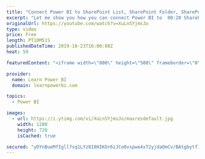 ```yaml
---
title: "Connect Power BI to SharePoint List, SharePoint Folder, SharePoint Excel File 🔌"
excerpt: "Let me show you how you can connect Power BI to  00:20 SharePoint Folder 05:32 SharePoint Excel File 07:26 SharePoint List   ================================ 👉 FREE Power BI Step-by-Step Tutorial http://web.learnpowerbi.com/tutorial 👉 Download Accompanying PBIX Files for Video at https://web.learnpowerbi.com/download/"
originalUrl: https://youtube.com/watch?v=XuLnSYjmsJo
type: video
price: Free
length: PT10M51S
publishedDateTime: 2019-10-23T16:00:08Z
heat: 59

featuredContent: "<iframe width=\"800\" height=\"500\" frameborder=\"0\" src=\"https://www.youtube.com/embed/XuLnSYjmsJo\" allow=\"accelerometer; autoplay; encrypted-media; gyroscope; picture-in-picture\" allowfullscreen></iframe>"

provider:
  name: Learn Power BI
  domain: learnpowerbi.com

topics:
  - Power BI

images:
  - url: https://i.ytimg.com/vi/XuLnSYjmsJo/maxresdefault.jpg
    width: 1280
    height: 720
    isCached: true

secured: "yDYnBueMfIgll7sq1LYz8I8HIKOr6zJCo0vspwe4xT2yjdaOmCv/BAtgbytfIRML3QkVDsQsloIMWZZv+u9fKYxbavE/TXz/3Q1c/ZeUs12bdofOn6UsPNPvQolSYSEh+yJKhviov22zXvrtgQPsrNAAW0fvLVDgNloqoXlHubxp/3Im1a8K7YO/TiGCakDmBRuTJW97UAFI/Tde8J7W67vAi4bSPaZQlgfQKeKNU6/ZUvWB3RuzfLUyM5JLDQmT7trOy7vZ2vPXlRCxe5+jhgdhRdOtALAYGjFR6tP3CeE6mj65WJ1M/EXj0y0ydixtLzz6ys8Ym85/uHGbPYvsmZCFaeClgNodSGvWxmBWHCMwzw4pEo9wYlrcVH7eId40pH8qspSjM36eUFOZ3FrEXD/L+wSo//BiHwbmq2oYFUqTHdhz82CJWUB/PFSB9LAb;0hO2AAk8aBhfPZ7VMIMuGg=="
---
```


